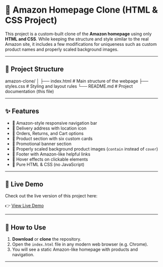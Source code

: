 # 🛒 Amazon Homepage Clone (HTML & CSS Project)

This project is a custom-built clone of the **Amazon homepage** using only **HTML and CSS**. While keeping the structure and style similar to the real Amazon site, it includes a few modifications for uniqueness such as custom product names and properly scaled background images.

---

## 📁 Project Structure

amazon-clone/ │ ├── index.html        # Main structure of the webpage ├── styles.css        # Styling and layout rules └── README.md         # Project documentation (this file)

---

## ✨ Features

- 🔹 Amazon-style responsive navigation bar
- 🔹 Delivery address with location icon
- 🔹 Orders, Returns, and Cart options
- 🔹 Product section with six custom cards
- 🔹 Promotional banner section
- 🔹 Properly scaled background product images (`contain` instead of `cover`)
- 🔹 Footer with Amazon-like helpful links
- 🔹 Hover effects on clickable elements
- 🔹 Pure HTML & CSS (no JavaScript)

---

## 🔗 Live Demo

Check out the live version of this project here:

👉 [View Live Demo](https://muzeeb-code.github.io/Amazon_clone/)


---

## 🚀 How to Use

1. **Download** or **clone** the repository.
2. Open the `index.html` file in any modern web browser (e.g. Chrome).
3. You will see a static Amazon-like homepage with products and navigation.

---
